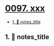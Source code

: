 # [0097. xxx](https://github.com/tnotesjs/TNotes.nodejs/tree/main/notes/0097.%20xxx)

<!-- region:toc -->

- [1. 📒 notes_title](#1--notes_title)

<!-- endregion:toc -->

## 1. 📒 notes_title
